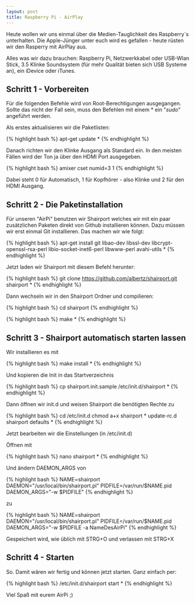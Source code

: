 ```yaml
---
layout: post
title: Raspberry Pi - AirPlay
---
```

Heute wollen wir uns einmal über die Medien-Tauglichkeit des Raspberry`s unterhalten. Die Apple-Jünger unter euch wird es gefallen - heute rüsten wir den Rasperry mit AirPlay aus.

Alles was wir dazu brauchen: Raspberry Pi, Netzwerkkabel oder USB-Wlan Stick, 3.5 Klinke Soundsystem (für mehr Qualität bieten sich USB Systeme an), ein iDevice oder iTunes.

## Schritt 1 - Vorbereiten

Für die folgenden Befehle wird von Root-Berechtigungen ausgegangen. Sollte das nicht der Fall sein, muss den Befehlen mit einem * ein "_sudo_" angeführt werden.

Als erstes aktualisieren wir die Paketlisten:

{% highlight bash %}
apt-get update *
{% endhighlight %}

Danach richten wir den Klinke Ausgang als Standard ein. In den meisten Fällen wird der Ton ja über den HDMI Port ausgegeben.

{% highlight bash %}
amixer cset numid=3 1
{% endhighlight %}

Dabei steht 0 für Automatisch, 1 für Kopfhörer - also Klinke und 2 für den HDMI Ausgang.

## Schritt 2 - Die Paketinstallation

Für unseren "AirPi" benutzen wir Shairport welches wir mit ein paar zusätzlichen Paketen direkt von Github installieren können. Dazu müssen wir erst einmal Git installieren. Das machen wir wie folgt:

{% highlight bash %}
apt-get install git libao-dev libssl-dev libcrypt-openssl-rsa-perl libio-socket-inet6-perl libwww-perl avahi-utils *
{% endhighlight %}

Jetzt laden wir Shairport mit diesem Befehl herunter:

{% highlight bash %}
git clone https://github.com/albertz/shairport.git shairport *
{% endhighlight %}

Dann wechseln wir in den Shairport Ordner und compilieren:

{% highlight bash %}
cd shairport
{% endhighlight %}

{% highlight bash %}
make *
{% endhighlight %}

## Schritt 3 - Shairport automatisch starten lassen

Wir installieren es mit

{% highlight bash %}
make install *
{% endhighlight %}

Und kopieren die Init in das Startverzeichnis

{% highlight bash %}
cp shairport.init.sample /etc/init.d/shairport *
{% endhighlight %}

Dann öffnen wir init.d und weisen Shairport die benötigten Rechte zu

{% highlight bash %}
cd /etc/init.d
chmod a+x shairport *
update-rc.d shairport defaults *
{% endhighlight %}

Jetzt bearbeiten wir die Einstellungen (in /etc/init.d)

Öffnen mit

{% highlight bash %}
nano shairport *
{% endhighlight %}

Und ändern DAEMON_ARGS von

{% highlight bash %}
NAME=shairport
DAEMON="/usr/local/bin/shairport.pl"
PIDFILE=/var/run/$NAME.pid
DAEMON_ARGS="-w $PIDFILE"
{% endhighlight %}

zu

{% highlight bash %}
NAME=shairport
DAEMON="/usr/local/bin/shairport.pl"
PIDFILE=/var/run/$NAME.pid
DAEMON_ARGS="-w $PIDFILE -a NameDesAirPi"
{% endhighlight %}

Gespeichert wird, wie üblich mit STRG+O und verlassen mit STRG+X

## Schritt 4 - Starten

So. Damit wären wir fertig und können jetzt starten. Ganz einfach per:

{% highlight bash %}
/etc/init.d/shairport start *
{% endhighlight %}

Viel Spaß mit eurem AirPi ;)
